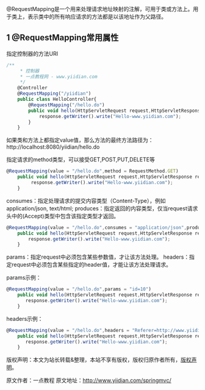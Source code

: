 


@RequestMapping是一个用来处理请求地址映射的注解，可用于类或方法上。用于类上，表示类中的所有响应请求的方法都是以该地址作为父路径。

## 1 @RequestMapping常用属性

指定控制器的方法URI

```js 
/**
     * 控制器
     * 一点教程网 - www.yiidian.com
     */
    @Controller
    @RequestMapping("/yiidian")
    public class HelloController{
        @RequestMapping("/hello.do")
        public void hello(HttpServletRequest request,HttpServletResponse response) throws IOException {
            response.getWriter().write("Hello-www.yiidian.com");
        }
    }
```

如果类和方法上都指定value值，那么方法的最终方法路径为：http://localhost:8080/yiidian/hello.do

指定请求的method类型，可以接受GET,POST,PUT,DELETE等

```js 
@RequestMapping(value = "/hello.do",method = RequestMethod.GET)
    public void hello(HttpServletRequest request,HttpServletResponse response) throws IOException {
         response.getWriter().write("Hello-www.yiidian.com");
    }
```

consumes：指定处理请求的提交内容类型（Content-Type），例如application/json, text/html;
produces：指定返回的内容类型，仅当request请求头中的(Accept)类型中包含该指定类型才返回。

```js 
@RequestMapping(value = "/hello.do",consumes = "application/json",produces = "application/json")
    public void hello(HttpServletRequest request,HttpServletResponse response) throws IOException {
        response.getWriter().write("Hello-www.yiidian.com");
    }
```

params：指定request中必须包含某些参数值，才让该方法处理。
headers：指定request中必须包含某些指定的header值，才能让该方法处理请求。

params示例：

```js 
@RequestMapping(value = "/hello.do",params = "id=10")
    public void hello(HttpServletRequest request,HttpServletResponse response) throws IOException {
       response.getWriter().write("Hello-www.yiidian.com");
    }
```

headers示例：


```js 
@RequestMapping(value = "/hello.do",headers = "Referer=http://www.yiidian.com/")
    public void hello(HttpServletRequest request,HttpServletResponse response) throws IOException {
       response.getWriter().write("Hello-www.yiidian.com");
    }
```
  
版权声明：本文为站长转载&整理，本站不享有版权，版权归原作者所有，[版权声明](https://gitee.com/hezhiyuan007/java-notes/raw/master/disclaimer.md)。




原文作者：一点教程 原文地址：http://www.yiidian.com/springmvc/